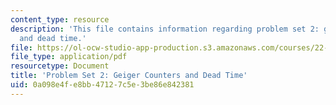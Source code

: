 ```yaml
---
content_type: resource
description: 'This file contains information regarding problem set 2: geiger counters
  and dead time.'
file: https://ol-ocw-studio-app-production.s3.amazonaws.com/courses/22-s902-do-it-yourself-diy-geiger-counters-january-iap-2015/0a098e4fe8bb47127c5e3be86e842381_MIT22_S902IAP15_pset02.pdf
file_type: application/pdf
resourcetype: Document
title: 'Problem Set 2: Geiger Counters and Dead Time'
uid: 0a098e4f-e8bb-4712-7c5e-3be86e842381
---
```

